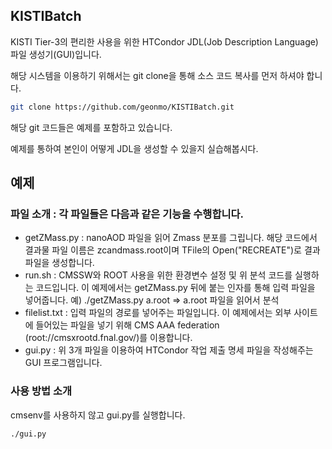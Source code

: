 ## KISTIBatch
KISTI Tier-3의 편리한 사용을 위한 HTCondor JDL(Job Description Language) 파일 생성기(GUI)입니다.

해당 시스템을 이용하기 위해서는 git clone을 통해 소스 코드 복사를 먼저 하셔야 합니다.

```bash
git clone https://github.com/geonmo/KISTIBatch.git
```

해당 git 코드들은 예제를 포함하고 있습니다.

예제를 통하여 본인이 어떻게 JDL을 생성할 수 있을지 실습해봅시다.

## 예제
### 파일 소개 : 각 파일들은 다음과 같은 기능을 수행합니다.
- getZMass.py : nanoAOD 파일을 읽어 Zmass 분포를 그립니다. 해당 코드에서 결과물 파일 이름은 zcandmass.root이며 TFile의 Open("RECREATE")로 결과파일을 생성합니다.
- run.sh : CMSSW와 ROOT 사용을 위한 환경변수 설정 및 위 분석 코드를 실행하는 코드입니다. 이 예제에서는 getZMass.py 뒤에 붙는 인자를 통해 입력 파일을 넣어줍니다. 예) ./getZMass.py a.root => a.root 파일을 읽어서 분석
- filelist.txt : 입력 파일의 경로를 넣어주는 파일입니다. 이 예제에서는 외부 사이트에 들어있는 파일을 넣기 위해 CMS AAA federation (root://cmsxrootd.fnal.gov/)를 이용합니다.
- gui.py : 위 3개 파일을 이용하여 HTCondor 작업 제출 명세 파일을 작성해주는 GUI 프로그램입니다.
### 사용 방법 소개
cmsenv를 사용하지 않고 gui.py를 실행합니다. 
```bash
./gui.py
```
